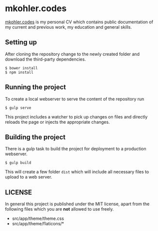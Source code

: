 mkohler.codes
===

[mkohler.codes](mkohler.codes) is my personal CV which contains public documentation of my current and previous work, my education and general skills.

Setting up
-----

After cloning the repository change to the newly created folder and download the third-party dependencies.

```
$ bower install
$ npm install
```

Running the project
------

To create a local webserver to serve the content of the repository run

```
$ gulp serve
```

This project includes a watcher to pick up changes on files and directly reloads the page or injects the appropriate changes.

Building the project
-----

There is a gulp task to build the project for deployment to a production webserver.

```
$ gulp build
```

This will create a few folder ```dist``` which will include all necessary files to upload to a web server.

LICENSE
-----

In general this project is published under the MIT license, apart from the following files which you are **not** allowed to use freely.

* src/app/theme/theme.css
* src/app/theme/flaticons/*
